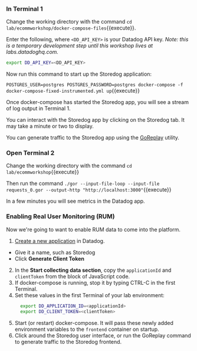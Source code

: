 ### In Terminal 1 
Change the working directory with the command `cd lab/ecommworkshop/docker-compose-files`{{execute}}. 

Enter the following, where `<DD_API_KEY>` is your Datadog API key. *Note: this is a temporary development step until this workshop lives at labs.datadoghq.com.*

```bash
export DD_API_KEY=<DD_API_KEY>
```

Now run this command to start up the Storedog application:

`POSTGRES_USER=postgres POSTGRES_PASSWORD=postgres docker-compose -f docker-compose-fixed-instrumented.yml up`{{execute}}

Once docker-compose has started the Storedog app, you will see a stream of log output in Terminal 1.

You can interact with the Storedog app by clicking on the Storedog tab. It may take a minute or two to display.

You can generate traffic to the Storedog app using the [GoReplay](https://github.com/buger/goreplay) utility. 

### Open Terminal 2 
Change the working directory with the command `cd lab/ecommworkshop`{{execute}}

Then run the command `./gor --input-file-loop --input-file requests_0.gor --output-http "http://localhost:3000"`{{execute}}

In a few minutes you will see metrics in the Datadog app.

### Enabling Real User Monitoring (RUM)

Now we're going to want to enable RUM data to come into the platform.

1. [Create a new application](https://app.datadoghq.com/rum/list) in Datadog. 
  - Give it a name, such as Storedog
  - Click **Generate Client Token**
2. In the **Start collecting data section**, copy the `applicationId` and `clientToken` from the block of JavaScript code.
3. If docker-compose is running, stop it by typing CTRL-C in the first Terminal. 
4. Set these values in the first Terminal of your lab environment:
    ```bash
	  export DD_APPLICATION_ID=<applicationId>
	  export DD_CLIENT_TOKEN=<clientToken>
	  ```
5. Start (or restart) docker-compose. It will pass these newly added environment variables to the `frontend` container on startup.
6. Click around the Storedog user interface, or run the GoReplay command to generate traffic to the Storedog frontend.
